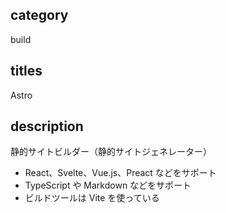 ## category

build

## titles

Astro

## description

静的サイトビルダー（静的サイトジェネレーター）

- React、Svelte、Vue.js、Preact などをサポート
- TypeScript や Markdown などをサポート
- ビルドツールは Vite を使っている
